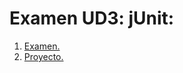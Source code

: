 # Examen UD3: jUnit:

1. [Examen.](./AndresCastilleroMorianaExJUnit.pdf)
1. [Proyecto.](./AndresCastilleroMorianaExJUnitProyecto)
